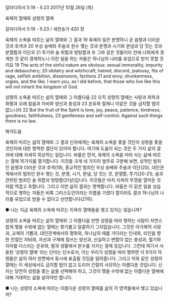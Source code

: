 갈라디아서 5:19 - 5:23 
2017년 10월 26일 (목)

육체의 열매와 성령의 열매



갈라디아서 5:19 - 5:23 / 새찬송가 420 장


육체의 소욕을 따르는 삶의 열매와 그 결과
19 육체의 일은 분명하니 곧 음행과 더러운 것과 호색과 20 우상 숭배와 주술과 원수 맺는 것과 분쟁과 시기와 분냄과 당 짓는 것과 분열함과 이단과 21 투기와 술 취함과 방탕함과 또 그와 같은 것들이라 전에 너희에게 경계한 것 같이 경계하노니 이런 일을 하는 자들은 하나님의 나라를 유업으로 받지 못할 것이요
19 The acts of the sinful nature are obvious: sexual immorality, impurity and debauchery; 20 idolatry and witchcraft; hatred, discord, jealousy, fits of rage, selfish ambition, dissensions, factions 21 and envy; drunkenness, orgies, and the like. I warn you, as I did before, that those who live like this will not inherit the kingdom of God.

성령의 소욕을 따르는 삶의 열매와 그 아름다움
22 오직 성령의 열매는 사랑과 희락과 화평과 오래 참음과 자비와 양선과 충성과 23 온유와 절제니 이같은 것을 금지할 법이 없느니라
22 But the fruit of the Spirit is love, joy, peace, patience, kindness, goodness, faithfulness, 23 gentleness and self-control. Against such things there is no law.

해석도움





육체의 따르는 삶의 열매와 그 결과
신자에게는 육체의 소욕을 좇을 것인지 성령을 좇을 것인지에 대한 명백한 결단이 있어야 합니다. 여기에 도움이 되는 것은 두 가지 삶의 결과에 대해 자세히 묵상하는 일입니다. 바울은 먼저, 육체의 소욕을 따라 사는 삶에 따르는 열매 15가지를 열거합니다. 이것을 크게 네 가지의 범주로 구분해 보면, 성적인 범죄인 음행과 더러운 것과 호색(19), 종교적인 범죄인 우상 숭배와 주술과 이단(20), 대인관계에서의 범죄인 원수 맺는 것, 분쟁, 시기, 분냄, 당 짓는 것, 분열함, 투기(20-21), 술과 관련된 범죄인 술 취함과 방탕함(21상)입니다. 이것들은 마치 지옥의 뚜껑을 열어둔 것처럼 역겹고 추합니다. 그리고 이런 삶의 결과는 명백합니다. 바울은 이 같은 일을 상습적으로 행하는 자들은 비록 그리스도인이라는 이름을 가졌다 할지라도 결코 하나님의 나라를 유업으로 받을 수 없다고 선언합니다(21하).

● 나는 지금 육체의 소욕에 따르는 지옥의 열매들을 맺고 있지는 않습니까?

성령의 소욕을 따르는 삶의 열매와 그 아름다움
반면 성령을 따라 행하는 사람이 자연스럽게 맺을 수밖에 없는 열매는 향기롭고 달콤하기 그지없습니다. 그것은 아가페적 사랑과, 교제의 기쁨과, 대인관계에서의 평화와, 하나님의 때를 기다리는 인내와, 타인을 향한 친절인 자비와, 자선과 구제에 힘쓰는 양선과, 신실하고 변함이 없는 충성과, 혈기와 자아를 다스리는 온유와, 말과 생활에서 분수를 지키는 절제 등입니다. 그런데 여기서 사용된 ‘성령의 열매’ 라는 단어는 단수로서, 이는 우리가 성령을 따라 행하면 이 9가지 덕행들은 삶의 여러 방면에서 동시에 표출될 것임을 알려줍니다. 그리고 이와 같은 성령의 열매는 이 세상에서도 금지할 법이 없고 도리어 간절히 사모하는 아름다운 것입니다. 신자는 당연히 성령을 좇는 삶을 선택해야 하고, 그것이 맺을 수밖에 없는 아름다운 열매에 대해 기대하는 삶을 살아야만 합니다.

● 나는 성령의 소욕에 따르는 아름다운 성령의 열매를 삶의 각 영역들에서 맺고 있습니까?